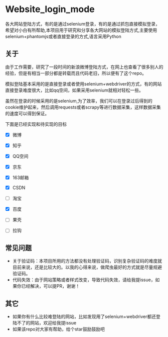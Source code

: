 # Website_login_mode
各大网站登陆方式，有的是通过selenium登录，有的是通过抓包直接模拟登录，希望对小白有所帮助,本项目用于研究和分享各大网站的模拟登陆方式,主要使用selenium+phantomjs或者直接登录的方式,语言采用Python


## 关于

由于工作需要，研究了一段时间的新浪微博登陆方式，在网上也查看了很多别人的经验，但是有相当一部分都是转载而且代码老旧，所以便有了这个repo。

模拟登陆基本采用的是直接登录或者使用selenium+webdriver的方式，有的网站直接登录难度很大，比如qq空间，如果采用selenium就相对轻松一些。

虽然在登录的时候采用的是selenium,为了效率，我们可以在登录过后得到的cookie维护起来，然后调用requests或者scrapy等进行数据采集，这样数据采集的速度可以得到保证。

下面是已经实现和待实现的目标

- [x] 微博
- [x] 知乎
- [x] QQ空间
- [x] 京东
- [x] 163邮箱
- [x] CSDN
- [ ] 淘宝
- [x] 百度
- [ ] 果壳
- [ ] 拉钩


## 常见问题

- 关于验证码：本项目所用的方法都没有处理验证码，识别复杂验证码的难度就目前来说，还是比较大的。以我的心得来说，做爬虫最好的方式就是尽量规避验证码。
- 代码失效：由于网站策略或者样式改变，导致代码失效，请给我提issue，如果你已经解决，可以提PR，谢谢！

## 其它
- 如果你有什么比较难登陆的网站，比如发现用了selenium+webdriver都还登陆不了的网站，欢迎给我提issue
- 如果该repo对大家有帮助，给个star鼓励鼓励吧
